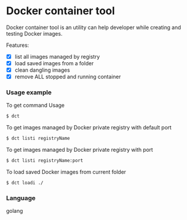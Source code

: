 # Docker container tool

Docker container tool is an utility can help developer while creating and testing Docker images.

Features:
- [x] list all images managed by registry
- [x] load saved images from a folder
- [x] clean dangling images
- [x] remove ALL stopped and running container

### Usage example
To get command Usage
```sh
$ dct
```
To get images managed by Docker private registry with default port
```sh
$ dct listi registryName
```
To get images managed by Docker private registry with port
```sh
$ dct listi registryName:port
```
To load saved Docker images from current folder
```sh
$ dct loadi ./
```

### Language
golang
